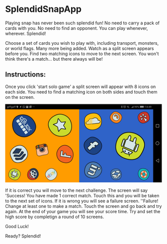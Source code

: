 # SplendidSnapApp

Playing snap has never been such splendid fun! No need to carry a pack of cards with you. No need to find an opponent. You can play whenever, wherever. Splendid!

Choose a set of cards you wish to play with, including transport, monsters, or world flags. Many more being added. Watch as a split screen appears before you. Find two matching icons to move to the next screen. You won't think there's a match... but there always will be!

## Instructions:

Once you click 'start solo game' a split screen will appear with 8 icons on each side. You need to find a matching icon on both sides and touch them on the screen. 

![Screenshot](https://raw.githubusercontent.com/bmsleight/SplendidSnapApp/master/docs/screenshots/Screenshot_20181118-144943.jpg)

If it is correct you will move to the next challenge. The screen will say 'Success! You have made 1 correct match. Touch this and you will be taken to the next set of icons.
If it is wrong you will see a failure screen. ''Failure! Change at least one to make a match. Touch the screen and go back and try again.
At the end of your game you will see your score time. Try and set the high score by completign a round of 10 screens.

Good Luck! 

Ready? Splendid!
